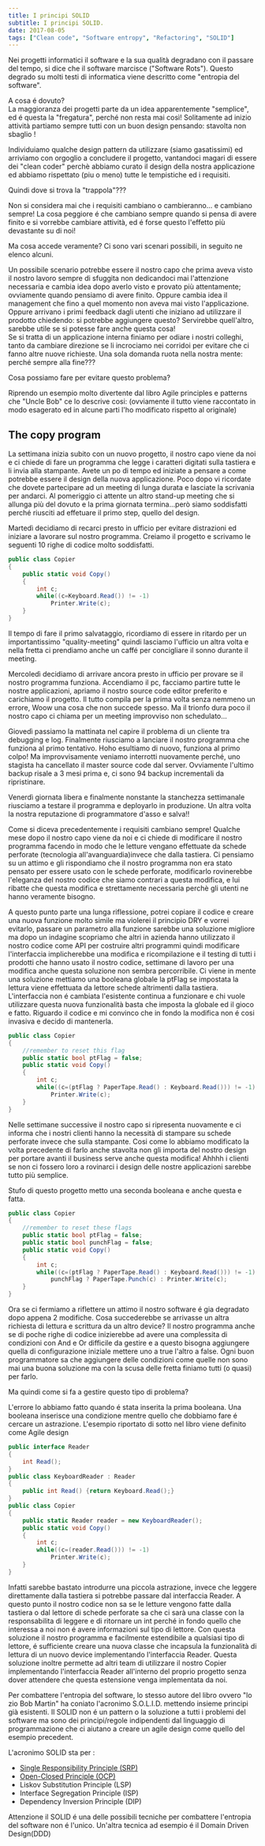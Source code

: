 ```yaml
---
title: I principi SOLID
subtitle: I principi SOLID.
date: 2017-08-05
tags: ["Clean code", "Software entropy", "Refactoring", "SOLID"]
---
```


Nei progetti informatici il software e la sua qualità degradano con il passare del tempo, si dice che il software marcisce ("Software Rots").
Questo degrado su molti testi di informatica viene descritto come "entropia del software".

A cosa é dovuto? </br>
La maggioranza dei progetti parte da un idea apparentemente "semplice", ed é questa la "fregatura", perché non resta mai così! Solitamente ad inizio attività partiamo sempre tutti con un buon design pensando: stavolta non sbaglio !

Individuiamo qualche design pattern da utilizzare (siamo gasatissimi) ed arriviamo con orgoglio a concludere il progetto, vantandoci magari di essere dei "clean coder" perchè abbiamo curato il design della nostra applicazione ed abbiamo rispettato (piu o meno) tutte le tempistiche ed i requisiti. 

Quindi dove si trova la "trappola"??? 

Non si considera mai che i requisiti cambiano o cambieranno... e cambiano sempre! La cosa peggiore é che cambiano sempre quando si pensa di avere finito e si vorrebbe cambiare attività, ed é forse questo l'effetto più devastante su di noi!

Ma cosa accede veramente?
Ci sono vari scenari possibili, in seguito ne elenco alcuni.

Un possibile scenario potrebbe essere il nostro capo che prima aveva visto il nostro lavoro sempre di sfuggita non dedicandoci mai l'attenzione necessaria e cambia idea dopo averlo visto e provato più attentamente; ovviamente quando pensiamo di avere finito. 
Oppure cambia idea il management che fino a quel momento non aveva mai visto l'applicazione. Oppure arrivano i primi feedback dagli utenti che iniziano ad utilizzare il prodotto chiedendo: 
si potrebbe aggiungere questo? Servirebbe quell'altro, sarebbe utile se si potesse fare anche questa cosa! </br>
Se si tratta di un applicazione interna finiamo per odiare i nostri colleghi, tanto da cambiare direzione se li incrociamo nei corridoi per evitare che ci fanno altre nuove richieste.
Una sola domanda ruota nella nostra mente: perché sempre alla fine???

Cosa possiamo fare per evitare questo problema?

Riprendo un esempio molto divertente dal libro Agile principles e patterns che "Uncle Bob" ce lo descrive cosi: (ovviamente il tutto viene raccontato in modo esagerato ed in alcune parti l'ho modificato rispetto al originale)

## The copy program

La settimana inizia subito con un nuovo progetto, il nostro capo viene da noi e ci chiede di fare un programma che legge i caratteri digitati sulla tastiera e li invia alla stampante.
Avete un po di tempo ed iniziate a pensare a come potrebbe essere il design della nuova applicazione. Poco dopo vi ricordate che dovete partecipare ad un meeting di lunga durata e lasciate la scrivania per andarci. Al pomeriggio ci attente un altro stand-up meeting che si allunga più del dovuto e la prima giornata termina...però siamo soddisfatti perché riusciti ad effetuare il primo step, quello del design. 

Martedì decidiamo di recarci presto in ufficio per evitare distrazioni ed iniziare a lavorare sul nostro programma. Creiamo il progetto e scrivamo le seguenti 10 righe di codice molto soddisfatti.

```C#
public class Copier
{
    public static void Copy()
    {
        int c;
        while((c=Keyboard.Read()) != -1)
            Printer.Write(c);
    }
}
```

Il tempo di fare il primo salvataggio, ricordiamo di essere in ritardo per un importantissimo "quality-meeting" quindi lasciamo l'ufficio un altra volta e nella fretta ci prendiamo anche un caffé per concigliare il sonno durante il meeting.

Mercoledì decidiamo di arrivare ancora presto in ufficio per provare se il nostro programma funziona. Accendiamo il pc, facciamo partire tutte le nostre applicazioni, apriamo il nostro source code editor preferito e carichiamo il progetto. Il tutto compila per la prima volta senza nemmeno un errore, Woow una cosa che non succede spesso. Ma il trionfo dura poco il nostro capo ci chiama per un meeting improvviso non schedulato...

Giovedì passiamo la mattinata nel capire il problema di un cliente tra debugging e log. Finalmente riusciamo a lanciare il nostro programma che funziona al primo tentativo. Hoho esultiamo di nuovo, funziona al primo colpo! Ma improvvisamente veniamo interrotti nuovamente perché, uno stagista ha cancellato il master source code dal server. Ovviamente l'ultimo backup risale a 3 mesi prima e, ci sono 94 backup incrementali da ripristinare.

Venerdì giornata libera e finalmente nonstante la stanchezza settimanale riusciamo a testare il programma e deployarlo in produzione. Un altra volta la nostra reputazione di programmatore d'asso e salva!!

Come si diceva precedentemente i requisiti cambiano sempre!
Qualche mese dopo il nostro capo viene da noi e ci chiede di modificare il nostro programma facendo in modo che le letture vengano effettuate da schede perforate (tecnologia all'avanguardia)invece che dalla tastiera. Ci pensiamo su un attimo e gli rispondiamo che il nostro programma non era stato pensato per essere usato con le schede perforate, modificarlo rovinerebbe l'eleganza del nostro codice che siamo contrari a questa modifica, e lui ribatte che questa modifica e strettamente necessaria perchè gli utenti ne hanno veramente bisogno.

A questo punto parte una lunga riflessione, potrei copiare il codice e creare una nuova funzione molto simile ma violerei il principio DRY e vorrei evitarlo, passare un parametro alla funzione sarebbe una soluzione migliore ma dopo un indagine scopriamo che altri in azienda hanno utilizzato il nostro codice come API per costruire altri programmi quindi modificare l'interfaccia implicherebbe una modifica e ricompilazione e il testing di tutti i prodotti che hanno usato il nostro codice, settimane di lavoro per una modifica anche questa soluzione non sembra percorribile. Ci viene in mente una soluzione mettiamo una booleana globale la ptFlag se impostata la lettura viene effettuata da lettore schede altrimenti dalla tastiera. L'interfaccia non é cambiata l'esistente continua a funzionare e chi vuole utilizzare questa nuova funzionalità basta che imposta la globale ed il gioco e fatto. Riguardo il codice e mi convinco che in fondo la modifica non é cosi invasiva e decido di mantenerla.  


```C#
public class Copier
{
    //remember to reset this flag
    public static bool ptFlag = false;
    public static void Copy()
    {
        int c;
        while((c=(ptFlag ? PaperTape.Read() : Keyboard.Read())) != -1)
            Printer.Write(c);
    }
}
```

Nelle settimane successive il nostro capo si ripresenta nuovamente e ci informa che i nostri clienti hanno la necessità di stampare su schede perforate invece che sulla stampante. Cosi come lo abbiamo modificato la volta precedente di farlo anche stavolta non gli importa del nostro design per portare avanti il business serve anche questa modifica! Ahhhh i clienti se non ci fossero loro a rovinarci i design delle nostre applicazioni sarebbe tutto più semplice.

Stufo di questo progetto metto una seconda booleana e anche questa e fatta.  

```C#
public class Copier
{
    //remember to reset these flags
    public static bool ptFlag = false;
    public static bool punchFlag = false;
    public static void Copy()
    {
        int c;
        while((c=(ptFlag ? PaperTape.Read() : Keyboard.Read())) != -1)
            punchFlag ? PaperTape.Punch(c) : Printer.Write(c);
    }
}

```

Ora se ci fermiamo a riflettere un attimo il nostro software é gia degradato dopo appena 2 modifiche. Cosa succederebbe se arrivasse un altra richiesta di lettura e scrittura da un altro device? Il nostro programma anche se di poche righe di codice inizierebbe ad avere una complessita di condizioni con And e Or difficile da gestire e a questo bisogna aggiungere quella di configurazione iniziale mettere uno a true l'altro a false. Ogni buon programmatore sa che aggiungere delle condizioni come quelle non sono mai una buona soluzione ma con la scusa delle fretta finiamo tutti (o quasi) per farlo.

Ma quindi come si fa a gestire questo tipo di problema?

L'errore lo abbiamo fatto quando é stata inserita la prima booleana. Una booleana inserisce una condizione mentre quello che dobbiamo fare é cercare un astrazione. 
L'esempio riportato di sotto nel libro viene definito come Agile design

```C#
public interface Reader
{
    int Read();
}
public class KeyboardReader : Reader
{
    public int Read() {return Keyboard.Read();}
}
public class Copier
{
    public static Reader reader = new KeyboardReader();
    public static void Copy()
    {
        int c;
        while((c=(reader.Read())) != -1)
            Printer.Write(c);
    }
}
```

Infatti sarebbe bastato introdurre una piccola astrazione, invece che leggere direttamente dalla tastiera si potrebbe passare dal interfaccia Reader. A questo punto il nostro codice non sa se le letture vengono fatte dalla tastiera o dal lettore di schede perforate sa che ci sarà una classe con la responsabilita di leggere e di ritornare un int perché in fondo quello che interessa a noi non é avere informazioni sul tipo di lettore. Con questa soluzione il nostro programma e facilmente estendibile a qualsiasi tipo di lettore, é sufficiente creare una nuova classe che incapsula la funzionalità di lettura di un nuovo device implementando l'interfaccia Reader. Questa soluzione inoltre permette ad altri team di utilizzare il nostro Copier implementando l'interfaccia Reader all'interno del proprio progetto senza dover attendere che questa estensione venga implementata da noi.


Per combattere l'entropia del software, lo stesso autore del libro ovvero "lo zio Bob Martin" ha coniato l'acronimo S.O.L.I.D. mettendo insieme principi già esistenti.
Il SOLID non é un pattern o la soluzione a tutti i problemi del software ma sono dei principi/regole indipendenti dal linguaggio di programmazione che ci aiutano a creare un agile design come quello del esempio precedent.  


L'acronimo SOLID sta per :

* [Single Responsibility Principle (SRP)](/post/single-responsibility)
* [Open-Closed Principle (OCP)](/post/open-closed)
* Liskov Substitution Principle (LSP)
* Interface Segregation Principle (ISP)
* Dependency Inversion Principle (DIP)


Attenzione il SOLID é una delle possibili tecniche per combattere l'entropia del software non é l'unico. Un'altra tecnica ad esempio é il Domain Driven Design(DDD)


